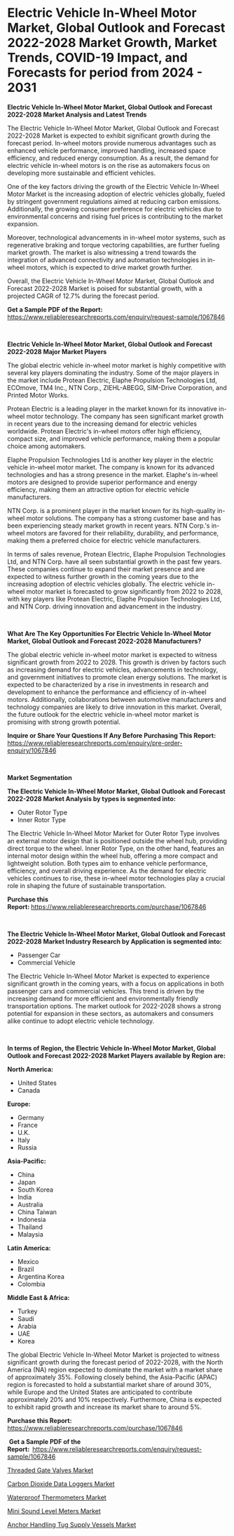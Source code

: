 <p><h1>Electric Vehicle In-Wheel Motor Market, Global Outlook and Forecast 2022-2028 Market Growth, Market Trends, COVID-19 Impact, and Forecasts for period from 2024 - 2031</h1></p><p><strong>Electric Vehicle In-Wheel Motor Market, Global Outlook and Forecast 2022-2028 Market Analysis and Latest Trends</strong></p>
<p><p>The Electric Vehicle In-Wheel Motor Market, Global Outlook and Forecast 2022-2028 Market is expected to exhibit significant growth during the forecast period. In-wheel motors provide numerous advantages such as enhanced vehicle performance, improved handling, increased space efficiency, and reduced energy consumption. As a result, the demand for electric vehicle in-wheel motors is on the rise as automakers focus on developing more sustainable and efficient vehicles.</p><p>One of the key factors driving the growth of the Electric Vehicle In-Wheel Motor Market is the increasing adoption of electric vehicles globally, fueled by stringent government regulations aimed at reducing carbon emissions. Additionally, the growing consumer preference for electric vehicles due to environmental concerns and rising fuel prices is contributing to the market expansion.</p><p>Moreover, technological advancements in in-wheel motor systems, such as regenerative braking and torque vectoring capabilities, are further fueling market growth. The market is also witnessing a trend towards the integration of advanced connectivity and automation technologies in in-wheel motors, which is expected to drive market growth further.</p><p>Overall, the Electric Vehicle In-Wheel Motor Market, Global Outlook and Forecast 2022-2028 Market is poised for substantial growth, with a projected CAGR of 12.7% during the forecast period.</p></p>
<p><strong>Get a Sample PDF of the Report:&nbsp;</strong> <a href="https://www.reliableresearchreports.com/enquiry/request-sample/1067846">https://www.reliableresearchreports.com/enquiry/request-sample/1067846</a></p>
<p>&nbsp;</p>
<p><strong>Electric Vehicle In-Wheel Motor Market, Global Outlook and Forecast 2022-2028 Major Market Players</strong></p>
<p><p>The global electric vehicle in-wheel motor market is highly competitive with several key players dominating the industry. Some of the major players in the market include Protean Electric, Elaphe Propulsion Technologies Ltd, ECOmove, TM4 Inc., NTN Corp., ZIEHL-ABEGG, SIM-Drive Corporation, and Printed Motor Works.</p><p>Protean Electric is a leading player in the market known for its innovative in-wheel motor technology. The company has seen significant market growth in recent years due to the increasing demand for electric vehicles worldwide. Protean Electric's in-wheel motors offer high efficiency, compact size, and improved vehicle performance, making them a popular choice among automakers.</p><p>Elaphe Propulsion Technologies Ltd is another key player in the electric vehicle in-wheel motor market. The company is known for its advanced technologies and has a strong presence in the market. Elaphe's in-wheel motors are designed to provide superior performance and energy efficiency, making them an attractive option for electric vehicle manufacturers.</p><p>NTN Corp. is a prominent player in the market known for its high-quality in-wheel motor solutions. The company has a strong customer base and has been experiencing steady market growth in recent years. NTN Corp.'s in-wheel motors are favored for their reliability, durability, and performance, making them a preferred choice for electric vehicle manufacturers.</p><p>In terms of sales revenue, Protean Electric, Elaphe Propulsion Technologies Ltd, and NTN Corp. have all seen substantial growth in the past few years. These companies continue to expand their market presence and are expected to witness further growth in the coming years due to the increasing adoption of electric vehicles globally. The electric vehicle in-wheel motor market is forecasted to grow significantly from 2022 to 2028, with key players like Protean Electric, Elaphe Propulsion Technologies Ltd, and NTN Corp. driving innovation and advancement in the industry.</p></p>
<p>&nbsp;</p>
<p><strong>What Are The Key Opportunities For Electric Vehicle In-Wheel Motor Market, Global Outlook and Forecast 2022-2028 Manufacturers?</strong></p>
<p><p>The global electric vehicle in-wheel motor market is expected to witness significant growth from 2022 to 2028. This growth is driven by factors such as increasing demand for electric vehicles, advancements in technology, and government initiatives to promote clean energy solutions. The market is expected to be characterized by a rise in investments in research and development to enhance the performance and efficiency of in-wheel motors. Additionally, collaborations between automotive manufacturers and technology companies are likely to drive innovation in this market. Overall, the future outlook for the electric vehicle in-wheel motor market is promising with strong growth potential.</p></p>
<p><strong>Inquire or Share Your Questions If Any Before Purchasing This Report:</strong> <a href="https://www.reliableresearchreports.com/enquiry/pre-order-enquiry/1067846">https://www.reliableresearchreports.com/enquiry/pre-order-enquiry/1067846</a></p>
<p>&nbsp;</p>
<p><strong>Market Segmentation</strong></p>
<p><strong>The Electric Vehicle In-Wheel Motor Market, Global Outlook and Forecast 2022-2028 Market Analysis by types is segmented into:</strong></p>
<p><ul><li>Outer Rotor Type</li><li>Inner Rotor Type</li></ul></p>
<p><p>The Electric Vehicle In-Wheel Motor Market for Outer Rotor Type involves an external motor design that is positioned outside the wheel hub, providing direct torque to the wheel. Inner Rotor Type, on the other hand, features an internal motor design within the wheel hub, offering a more compact and lightweight solution. Both types aim to enhance vehicle performance, efficiency, and overall driving experience. As the demand for electric vehicles continues to rise, these in-wheel motor technologies play a crucial role in shaping the future of sustainable transportation.</p></p>
<p><strong>Purchase this Report:&nbsp;</strong><a href="https://www.reliableresearchreports.com/purchase/1067846">https://www.reliableresearchreports.com/purchase/1067846</a></p>
<p>&nbsp;</p>
<p><strong>The Electric Vehicle In-Wheel Motor Market, Global Outlook and Forecast 2022-2028 Market Industry Research by Application is segmented into:</strong></p>
<p><ul><li>Passenger Car</li><li>Commercial Vehicle</li></ul></p>
<p><p>The Electric Vehicle In-Wheel Motor Market is expected to experience significant growth in the coming years, with a focus on applications in both passenger cars and commercial vehicles. This trend is driven by the increasing demand for more efficient and environmentally friendly transportation options. The market outlook for 2022-2028 shows a strong potential for expansion in these sectors, as automakers and consumers alike continue to adopt electric vehicle technology.</p></p>
<p>&nbsp;</p>
<p><strong>In terms of Region, the Electric Vehicle In-Wheel Motor Market, Global Outlook and Forecast 2022-2028 Market Players available by Region are:</strong></p>
<p>
    <p> <strong> North America: </strong>
        <ul>
            <li>United States</li>
            <li>Canada</li>
        </ul>
        </p> 
    <p> <strong> Europe: </strong>
        <ul>
            <li>Germany</li>
            <li>France</li>
            <li>U.K.</li>
            <li>Italy</li>
            <li>Russia</li>
        </ul>
        </p> 
    <p> <strong> Asia-Pacific: </strong>
        <ul>
            <li>China</li>
            <li>Japan</li>
            <li>South Korea</li>
            <li>India</li>
            <li>Australia</li>
            <li>China Taiwan</li>
            <li>Indonesia</li>
            <li>Thailand</li>
            <li>Malaysia</li>
        </ul>
        </p> 
    <p> <strong> Latin America: </strong>
        <ul>
            <li>Mexico</li>
            <li>Brazil</li>
            <li>Argentina Korea</li>
            <li>Colombia</li>
        </ul>
        </p> 
    <p> <strong> Middle East & Africa: </strong>
        <ul>
            <li>Turkey</li>
            <li>Saudi</li>
            <li>Arabia</li>
            <li>UAE</li>
            <li>Korea</li>
        </ul>
    </p>
    </p>
<p><p>The global Electric Vehicle In-Wheel Motor Market is projected to witness significant growth during the forecast period of 2022-2028, with the North America (NA) region expected to dominate the market with a market share of approximately 35%. Following closely behind, the Asia-Pacific (APAC) region is forecasted to hold a substantial market share of around 30%, while Europe and the United States are anticipated to contribute approximately 20% and 10% respectively. Furthermore, China is expected to exhibit rapid growth and increase its market share to around 5%.</p></p>
<p><strong>Purchase this Report: </strong><a href="https://www.reliableresearchreports.com/purchase/1067846">https://www.reliableresearchreports.com/purchase/1067846</a></p>
<p>&nbsp;<strong>Get a Sample PDF of the Report:&nbsp;&nbsp;</strong><a href="https://www.reliableresearchreports.com/enquiry/request-sample/1067846">https://www.reliableresearchreports.com/enquiry/request-sample/1067846</a></p>
<p><strong></strong></p>
<p><p><a href="https://medium.com/@zoerees777/analyzing-threaded-gate-valves-market-global-industry-perspective-and-forecast-2024-to-2031-14dab35361b3">Threaded Gate Valves Market</a></p><p><a href="https://medium.com/@joshuabaker550/carbon-dioxide-data-loggers-market-trends-and-market-analysis-forecasted-for-period-2024-2031-632c1851f691">Carbon Dioxide Data Loggers Market</a></p><p><a href="https://medium.com/@joshuabaker550/waterproof-thermometers-market-the-key-to-successful-business-strategy-forecast-till-2031-21eef1d0a451">Waterproof Thermometers Market</a></p><p><a href="https://medium.com/@joshuabaker550/mini-sound-level-meters-market-report-reveals-the-latest-trends-and-growth-opportunities-of-this-e98e97f2c460">Mini Sound Level Meters Market</a></p><p><a href="https://medium.com/p/b757044f3ce2/edit">Anchor Handling Tug Supply Vessels Market</a></p></p>